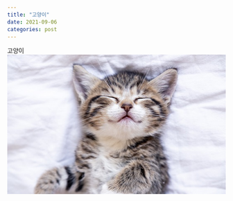 ```yaml
---
title: "고양이"
date: 2021-09-06
categories: post
---
```

고양이<br>
<img src="/assets/image/1611132055778_0.jpg" title="고양이" alt=""/>
